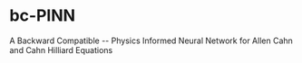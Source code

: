 # bc-PINN
A Backward Compatible -- Physics Informed Neural Network for Allen Cahn and Cahn Hilliard Equations
